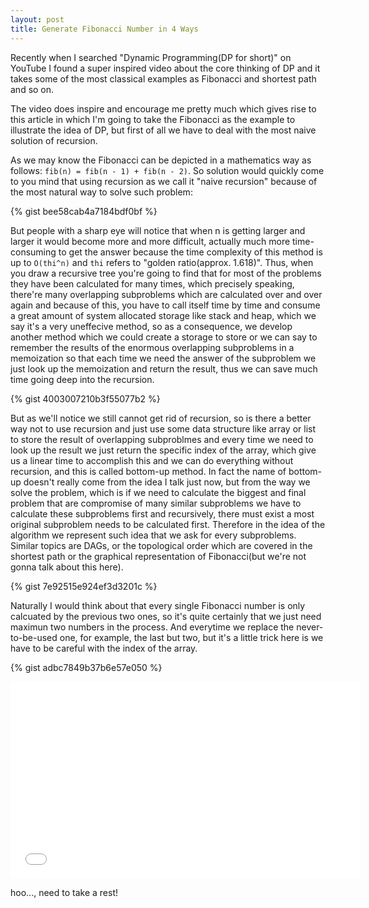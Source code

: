 ```yaml
---
layout: post
title: Generate Fibonacci Number in 4 Ways
---
```


Recently when I searched "Dynamic Programming(DP for short)" on YouTube I found a super inspired video about the core thinking of DP and it takes some of the most 
classical examples as Fibonacci and shortest path and so on. 

<separator>

The video does inspire and encourage me pretty much which gives rise to this article in which I'm going to take the Fibonacci as the example to illustrate the idea 
of DP, but first of all we have to deal with the most naive solution of recursion.

As we may know the Fibonacci can be depicted in a mathematics way as follows: `fib(n) = fib(n - 1) + fib(n - 2)`. So solution would quickly come to you mind that using 
recursion as we call it "naive recursion" because of the most natural way to solve such problem:

{% gist bee58cab4a7184bdf0bf %}

But people with a sharp eye will notice that when n is getting larger and larger it would become more and more difficult, actually much more time-consuming to get the 
answer because the time complexity of this method is up to `O(thi^n)` and `thi` refers to "golden ratio(approx. 1.618)". Thus, when you draw a recursive tree you're going to 
find that for most of the problems they have been calculated for many times, which precisely speaking, there're many overlapping subproblems which are calculated over and over 
again and because of this, you have to call itself time by time and consume a great amount of system allocated storage like stack and heap, which we say it's a very uneffecive 
method, so as a consequence, we develop another method which we could create a storage to store or we can say to remember the results of the enormous overlapping subproblems in 
a memoization so that each time we need the answer of the subproblem we just look up the memoization and return the result, thus we can save much time going deep into the recursion.

{% gist 4003007210b3f55077b2 %}

But as we'll notice we still cannot get rid of recursion, so is there a better way not to use recursion and just use some data structure like array or list to store the result of 
overlapping subproblmes and every time we need to look up the result we just return the specific index of the array, which give us a linear time to accomplish this and we can do 
everything without recursion, and this is called bottom-up method. In fact the name of bottom-up doesn't really come from the idea I talk just now, but from the way we solve the 
problem, which is if we need to calculate the biggest and final problem that are compromise of many similar subproblems we have to calculate these subproblems first and recursively, 
there must exist a most original subproblem needs to be calculated first. Therefore in the idea of the algorithm we represent such idea that we ask for every subproblems.
Similar topics are DAGs, or the topological order which are covered in the shortest path or the graphical representation of Fibonacci(but we're not gonna talk about this here).

{% gist 7e92515e924ef3d3201c %}

Naturally I would think about that every single Fibonacci number is only calcuated by the previous two ones, so it's quite certainly that we just need maximun two numbers in the process.
And everytime we replace the never-to-be-used one, for example, the last but two, but it's a little trick here is we have to be careful with the index of the array.

{% gist adbc7849b37b6e57e050 %}

<iframe width="560" height="315" src="//www.youtube.com/embed/OQ5jsbhAv_M" frameborder="0" allowfullscreen></iframe>

hoo..., need to take a rest!
